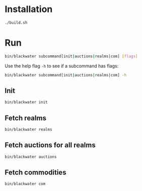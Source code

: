# Installation
```Bash
./build.sh
```

# Run
```Bash
bin/blackwater subcommand[init|auctions|realms|com] [flags]
```

Use the help flag `-h` to see if a subcommand has flags:
```Bash
bin/blackwater subcommand[init|auctions|realms|com] -h
```

## Init
```Bash
bin/blackwater init
```

## Fetch realms
```Bash
bin/blackwater realms
```

## Fetch auctions for all realms
```Bash
bin/blackwater auctions
```

## Fetch commodities
```Bash
bin/blackwater com
```

